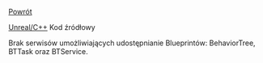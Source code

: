 [Powrót](../README.md)<br />
 
[Unreal/C++](https://github.com/grzedzicki/ShooterUE4/tree/main/BT) Kod źródłowy
  
Brak serwisów umożliwiających udostępnianie Blueprintów: BehaviorTree, BTTask oraz BTService.
